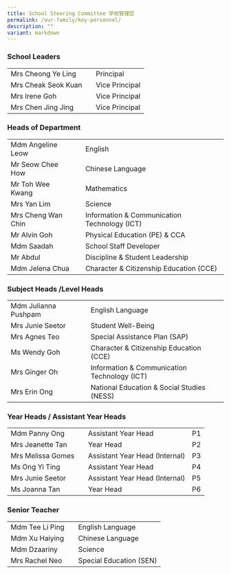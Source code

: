 ```yaml
---
title: School Steering Committee 学校管理层
permalink: /our-family/key-personnel/
description: ""
variant: markdown
---
```

### School Leaders

| | |  |
| -------- | -------- | -------- |
| Mrs Cheong Ye Ling    | | Principal    |
| Mrs Cheak Seok Kuan   | | Vice Principal     |
| Mrs Irene Goh    | | Vice Principal   |
| Mrs Chen Jing Jing    | | Vice Principal   |



### Heads of Department

| | |  |
| -------- | -------- | -------- |
| Mdm Angeline Leow   | | English|
| Mr Seow Chee How   | | Chinese Language|
| Mr Toh Wee Kwang | | Mathematics|
| Mrs Yan Lim | | Science|
| Mrs Cheng Wan Chin | | Information & Communication Technology (ICT)|
| Mr Alvin Goh | | Physical Education (PE) & CCA|
| Mdm Saadah   | |School Staff Developer|
| Mr Abdul  | | Discipline & Student Leadership|
| Mdm Jelena Chua | | Character & Citizenship Education (CCE)|


### Subject Heads /Level Heads

| | |  |
| -------- | -------- | -------- |
| Mdm Julianna Pushpam | | English Language|
| Mrs Junie Seetor | | Student Well-Being|
| Mrs Agnes Teo | | Special Assistance Plan (SAP)|
| Ms Wendy Goh | | Character & Citizenship Education (CCE)|
| Mrs Ginger Oh | | Information & Communication Technology (ICT)|
| Mrs Erin Ong | | National Education & Social Studies (NESS)|




### Year Heads / Assistant Year Heads

| | |  ||
| -------- | -------- | -------- |-------- |
| Mdm Panny Ong | | Assistant Year Head| P1|
| Mrs Jeanette Tan | | Year Head |P2|
| Mrs Melissa Gomes| | Assistant Year Head (Internal)| P3|
| Ms Ong Yi Ting | | Assistant Year Head |P4|
| Mrs Junie Seetor | |  Assistant Year Head (Internal)| P5|
| Ms Joanna Tan | | Year Head |P6|



### Senior Teacher

|| | |
| -------- | -------- | -------- |
| Mdm Tee Li Ping  | | English Language    |
| Mdm Xu Haiying  | | Chinese Language    |
| Mdm Dzaariny  | | Science    |
| Mrs Rachel Neo  | | Special Education (SEN)   |